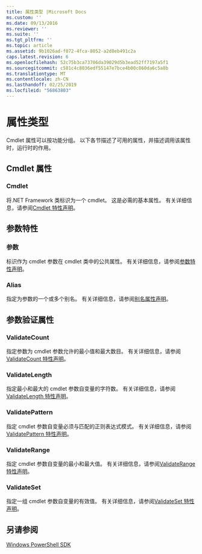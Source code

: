 ```yaml
---
title: 属性类型 |Microsoft Docs
ms.custom: ''
ms.date: 09/13/2016
ms.reviewer: ''
ms.suite: ''
ms.tgt_pltfrm: ''
ms.topic: article
ms.assetid: 9b1026ad-f072-4fca-8052-a2d8eb491c2a
caps.latest.revision: 6
ms.openlocfilehash: 52c75b3ca73706da39029d5b3ead52ff7197a5f1
ms.sourcegitcommit: c581c4c8036edf55147e7bce4b00c860da6c5a8b
ms.translationtype: MT
ms.contentlocale: zh-CN
ms.lasthandoff: 02/25/2019
ms.locfileid: "56863803"
---
```

# <a name="attribute-types"></a>属性类型

Cmdlet 属性可以按功能分组。
以下各节描述了可用的属性，并描述调用该属性时，运行时的作用。

## <a name="cmdlet-attributes"></a>Cmdlet 属性

### <a name="cmdlet"></a>Cmdlet

将.NET Framework 类标识为一个 cmdlet。
这是必需的基本属性。
有关详细信息，请参阅[Cmdlet 特性声明](./cmdlet-attribute-declaration.md)。

## <a name="parameter-attributes"></a>参数特性

### <a name="parameter"></a>参数

标识作为 cmdlet 参数在 cmdlet 类中的公共属性。
有关详细信息，请参阅[参数特性声明](./parameter-attribute-declaration.md)。

### <a name="alias"></a>Alias

指定为参数的一个或多个别名。
有关详细信息，请参阅[别名属性声明](./alias-attribute-declaration.md)。

## <a name="argument-validation-attributes"></a>参数验证属性

### <a name="validatecount"></a>ValidateCount

指定参数为 cmdlet 参数允许的最小值和最大数目。
有关详细信息，请参阅[ValidateCount 特性声明](./validatecount-attribute-declaration.md)。

### <a name="validatelength"></a>ValidateLength

指定最小和最大的 cmdlet 参数自变量的字符数。
有关详细信息，请参阅[ValidateLength 特性声明](./validatelength-attribute-declaration.md)。

### <a name="validatepattern"></a>ValidatePattern

指定 cmdlet 参数自变量必须与匹配的正则表达式模式。
有关详细信息，请参阅[ValidatePattern 特性声明](./validatepattern-attribute-declaration.md)。

### <a name="validaterange"></a>ValidateRange

指定 cmdlet 参数自变量的最小和最大值。
有关详细信息，请参阅[ValidateRange 特性声明](./validaterange-attribute-declaration.md)。

### <a name="validateset"></a>ValidateSet

指定一组 cmdlet 参数自变量的有效值。
有关详细信息，请参阅[ValidateSet 特性声明](./validateset-attribute-declaration.md)。

## <a name="see-also"></a>另请参阅

[Windows PowerShell SDK](../windows-powershell-reference.md)
